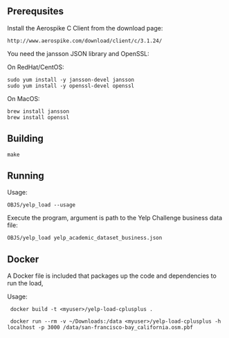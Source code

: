 
Prerequsites
----------------------------------------------------------------

Install the Aerospike C Client from the download page:

    http://www.aerospike.com/download/client/c/3.1.24/

You need the jansson JSON library and OpenSSL:

On RedHat/CentOS:

    sudo yum install -y jansson-devel jansson
    sudo yum install -y openssl-devel openssl

On MacOS:

    brew install jansson
    brew install openssl


Building
----------------------------------------------------------------

    make
    

Running
----------------------------------------------------------------

Usage:

    OBJS/yelp_load --usage

Execute the program, argument is path to the Yelp Challenge business data file:

    OBJS/yelp_load yelp_academic_dataset_business.json

Docker
----------------------------------------------------------------
A Docker file is included that packages up the code and dependencies to run the load, 

Usage:

     docker build -t <myuser>/yelp-load-cplusplus .

     docker run --rm -v ~/Downloads:/data <myuser>/yelp-load-cplusplus -h localhost -p 3000 /data/san-francisco-bay_california.osm.pbf 


